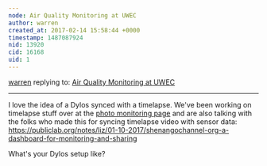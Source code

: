 ```yaml
---
node: Air Quality Monitoring at UWEC
author: warren
created_at: 2017-02-14 15:58:44 +0000
timestamp: 1487087924
nid: 13920
cid: 16168
uid: 1
---
```




[warren](../profile/warren) replying to: [Air Quality Monitoring at UWEC](../notes/bkleist/02-10-2017/air-quality-monitoring-at-uwec)

----
I love the idea of a Dylos synced with a timelapse. We've been working on timelapse stuff over at the [photo monitoring page](/wiki/photo-monitoring) and are also talking with the folks who made this for syncing timelapse video with sensor data: https://publiclab.org/notes/liz/01-10-2017/shenangochannel-org-a-dashboard-for-monitoring-and-sharing

What's your Dylos setup like?